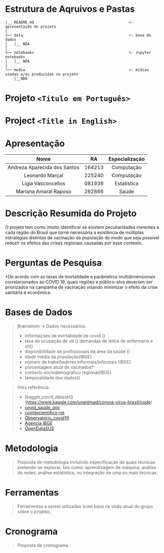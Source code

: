 # Estrutura de Aqruivos e Pastas

```
|__ README.md                                           <- apresentação do projeto
│
├── data                                                <- base de dados
│   |__ NDA                                             
│
├── notebooks                                           <- Jupyter notebooks
│   |__ NDA
|
└── media                                               <- mídias usadas e/ou produzidas no projeto
    |__NDA
```

# Projeto `<Título em Português>`
# Project `<Title in English>`

# Apresentação

| Nome  | RA | Especialização |
| :---: | :-: | :-----------: |
| Andreza Aparecida dos Santos | 164213  | Computação |
| Leonardo Marçal  | 225240 | Computação |
| Lígia Vasconcellos  | 081938 | Estatística |
| Mariana Amaral Raposo  | 262866 | Saúde |

# Descrição Resumida do Projeto

O projeto tem como intuito identificar se existem peculiaridades
inerentes a cada região do Brasil que torne necessária a existência de
múltiplas estratégias distintas de vacinação da população de modo
que seja possível reduzir os efeitos das crises regionais causadas
por esse contexto.

# Perguntas de Pesquisa

*De acordo com as taxas de mortalidade e parâmetros multidimensionais correlacionados ao COVID 19, quais regiões e público-alvo deveriam ser priorizados na campanha de vacinação visando minimizar o efeito da crise sanitária e econômica. 

# Bases de Dados
> Brainstrom -> Dados necessários:
> * informações de mortalidade de covid ()
> * taxa de ocupação de uti ()
> demandas de leitos de enfermaria e uti()
> * disponibilidade de profissionais da área da saúde ()
> * idade média da população(IBGE)
> * número de trabalhadores informais/informais (IBGE)
> * porcentagem atual de vacinados?
> * contexto sociodemográfico regional(IBGE)
> * temporalidade dos dados()

> links referência: 
> * [kaggle_covid_dataset])(https://www.kaggle.com/unanimad/corona-virus-brazil/code)
> * [covid_saude_gov](https://covid.saude.gov.br/)
> * [comitecientifico-ne](https://www.comitecientifico-ne.com.br/c4ne/o-c4ne)
> * [Observatório_covid19](https://portal.fiocruz.br/observatorio-covid-19)
> * [Agencia IBGE](https://agenciadenoticias.ibge.gov.br/agencia-detalhe-de-midia.html?view=mediaibge&catid=2103&id=3702)
> * [OpenDataSUS](https://opendatasus.saude.gov.br/dataset/registro-de-ocupacao-hospitalar/resource/f9391f7c-9775-4fac-a3ce-bf384e2674c2?view_id=04f2877a-2ea0-4b59-b630-5c530d8db3f2)


# Metodologia
> Proposta de metodologia incluindo especificação de quais técnicas pretende-se explorar, tais como: aprendizagem de máquina, análise de redes, análise estatística, ou integração de uma ou mais técnicas.

# Ferramentas
> Ferramentas a serem utilizadas (com base na visão atual do grupo sobre o projeto).

# Cronograma
> Proposta de cronograma.
